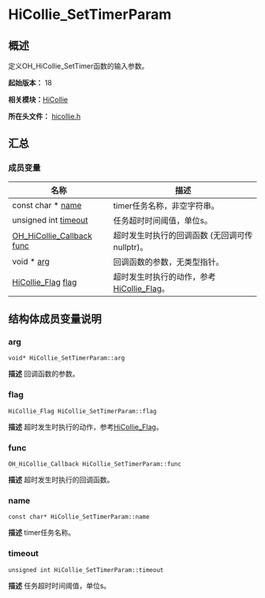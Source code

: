 # HiCollie_SetTimerParam


## 概述

定义OH_HiCollie_SetTimer函数的输入参数。

**起始版本：** 18

**相关模块：**[HiCollie](_hi_collie.md)

**所在头文件：** [hicollie.h](hicollie_8h.md)

## 汇总


### 成员变量

| 名称 | 描述 | 
| -------- | -------- |
| const char \* [name](#name) | timer任务名称，非空字符串。 | 
| unsigned int [timeout](#timeout) | 任务超时时间阈值，单位s。  | 
| [OH_HiCollie_Callback](_hi_collie.md#oh_hicollie_callback) [func](#func) | 超时发生时执行的回调函数 (无回调可传nullptr)。  | 
| void \* [arg](#arg) | 回调函数的参数，无类型指针。  | 
| [HiCollie_Flag](_hi_collie.md#hicollie_flag) [flag](#flag) | 超时发生时执行的动作，参考[HiCollie_Flag](_hi_collie.md#hicollie_flag)。  | 


## 结构体成员变量说明


### arg

```
void* HiCollie_SetTimerParam::arg
```
**描述**
回调函数的参数。


### flag

```
HiCollie_Flag HiCollie_SetTimerParam::flag
```
**描述**
超时发生时执行的动作，参考[HiCollie_Flag](_hi_collie.md#hicollie_flag)。


### func

```
OH_HiCollie_Callback HiCollie_SetTimerParam::func
```
**描述**
超时发生时执行的回调函数。


### name

```
const char* HiCollie_SetTimerParam::name
```
**描述**
timer任务名称。


### timeout

```
unsigned int HiCollie_SetTimerParam::timeout
```
**描述**
任务超时时间阈值，单位s。

